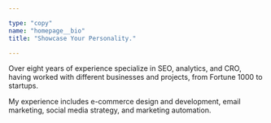 ```yaml
---

type: "copy"
name: "homepage__bio"
title: "Showcase Your Personality."

---
```


Over eight years of experience specialize in SEO, analytics, and CRO, having worked with different businesses and projects, from Fortune 1000 to startups. 

My experience includes e-commerce design and development, email marketing, social media strategy, and marketing automation.
